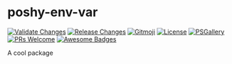# poshy-env-var

[![Validate Changes](https://github.com/pwshrc/poshy-env-var/actions/workflows/validate.yml/badge.svg)](https://github.com/pwshrc/poshy-env-var/actions/workflows/validate.yml)
[![Release Changes](https://github.com/pwshrc/poshy-env-var/actions/workflows/release.yml/badge.svg)](https://github.com/pwshrc/poshy-env-var/actions/workflows/release.yml)
[![Gitmoji](https://img.shields.io/badge/gitmoji-%20😜%20😍-FFDD67.svg?style=flat-square)](https://gitmoji.carloscuesta.me/)
[![License](https://img.shields.io/github/license/pwshrc/poshy-env-var)](./LICENSE.txt)
[![PSGallery](https://img.shields.io/powershellgallery/dt/poshy-env-var.svg)](https://www.powershellgallery.com/packages/poshy-env-var)
[![PRs Welcome](https://img.shields.io/badge/PRs-welcome-brightgreen.svg?style=flat-square)](http://makeapullrequest.com)
[![Awesome Badges](https://img.shields.io/badge/badges-awesome-green.svg)](https://github.com/Naereen/badges)

A cool package

